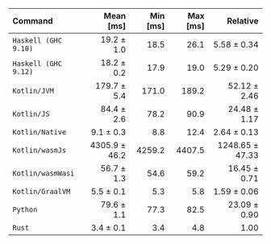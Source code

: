 | Command | Mean [ms] | Min [ms] | Max [ms] | Relative |
|:---|---:|---:|---:|---:|
| `Haskell (GHC 9.10)` | 19.2 ± 1.0 | 18.5 | 26.1 | 5.58 ± 0.34 |
| `Haskell (GHC 9.12)` | 18.2 ± 0.2 | 17.9 | 19.0 | 5.29 ± 0.20 |
| `Kotlin/JVM` | 179.7 ± 5.4 | 171.0 | 189.2 | 52.12 ± 2.46 |
| `Kotlin/JS` | 84.4 ± 2.6 | 78.2 | 90.9 | 24.48 ± 1.17 |
| `Kotlin/Native` | 9.1 ± 0.3 | 8.8 | 12.4 | 2.64 ± 0.13 |
| `Kotlin/wasmJs` | 4305.9 ± 46.2 | 4259.2 | 4407.5 | 1248.65 ± 47.33 |
| `Kotlin/wasmWasi` | 56.7 ± 1.3 | 54.6 | 59.2 | 16.45 ± 0.71 |
| `Kotlin/GraalVM` | 5.5 ± 0.1 | 5.3 | 5.8 | 1.59 ± 0.06 |
| `Python` | 79.6 ± 1.1 | 77.3 | 82.5 | 23.09 ± 0.90 |
| `Rust` | 3.4 ± 0.1 | 3.4 | 4.8 | 1.00 |

